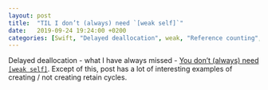 ```yaml
---
layout: post
title:  "TIL I don’t (always) need `[weak self]`"
date:   2019-09-24 19:24:00 +0200
categories: [Swift, "Delayed deallocation", weak, "Reference counting", "Reference cycles"]
---
```

Delayed deallocation - what I have always missed - [You don’t (always) need `[weak self]`](https://medium.com/flawless-app-stories/you-dont-always-need-weak-self-a778bec505ef). Except of this, post has a lot of interesting examples of creating / not creating retain cycles.
